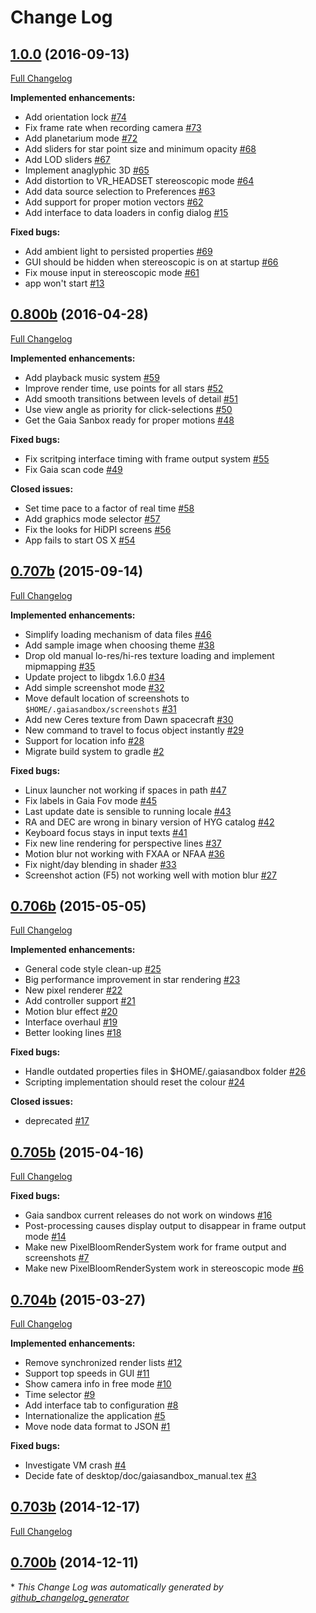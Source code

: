 # Change Log

## [1.0.0](https://github.com/ari-zah/gaiasky/tree/1.0.0) (2016-09-13)
[Full Changelog](https://github.com/ari-zah/gaiasky/compare/0.800b...1.0.0)

**Implemented enhancements:**

- Add orientation lock [\#74](https://github.com/ari-zah/gaiasky/issues/74)
- Fix frame rate when recording camera [\#73](https://github.com/ari-zah/gaiasky/issues/73)
- Add planetarium mode [\#72](https://github.com/ari-zah/gaiasky/issues/72)
- Add sliders for star point size and minimum opacity [\#68](https://github.com/ari-zah/gaiasky/issues/68)
- Add LOD sliders [\#67](https://github.com/ari-zah/gaiasky/issues/67)
- Implement anaglyphic 3D [\#65](https://github.com/ari-zah/gaiasky/issues/65)
- Add distortion to VR\_HEADSET stereoscopic mode [\#64](https://github.com/ari-zah/gaiasky/issues/64)
- Add data source selection to Preferences [\#63](https://github.com/ari-zah/gaiasky/issues/63)
- Add support for proper motion vectors [\#62](https://github.com/ari-zah/gaiasky/issues/62)
- Add interface to data loaders in config dialog [\#15](https://github.com/ari-zah/gaiasky/issues/15)

**Fixed bugs:**

- Add ambient light to persisted properties [\#69](https://github.com/ari-zah/gaiasky/issues/69)
- GUI should be hidden when stereoscopic is on at startup [\#66](https://github.com/ari-zah/gaiasky/issues/66)
- Fix mouse input in stereoscopic mode [\#61](https://github.com/ari-zah/gaiasky/issues/61)
- app won't start [\#13](https://github.com/ari-zah/gaiasky/issues/13)

## [0.800b](https://github.com/ari-zah/gaiasky/tree/0.800b) (2016-04-28)
[Full Changelog](https://github.com/ari-zah/gaiasky/compare/0.707b...0.800b)

**Implemented enhancements:**

- Add playback music system [\#59](https://github.com/ari-zah/gaiasky/issues/59)
- Improve render time, use points for all stars [\#52](https://github.com/ari-zah/gaiasky/issues/52)
- Add smooth transitions between levels of detail [\#51](https://github.com/ari-zah/gaiasky/issues/51)
- Use view angle as priority for click-selections [\#50](https://github.com/ari-zah/gaiasky/issues/50)
- Get the Gaia Sanbox ready for proper motions [\#48](https://github.com/ari-zah/gaiasky/issues/48)

**Fixed bugs:**

- Fix scritping interface timing with frame output system [\#55](https://github.com/ari-zah/gaiasky/issues/55)
- Fix Gaia scan code [\#49](https://github.com/ari-zah/gaiasky/issues/49)

**Closed issues:**

- Set time pace to a factor of real time [\#58](https://github.com/ari-zah/gaiasky/issues/58)
- Add graphics mode selector [\#57](https://github.com/ari-zah/gaiasky/issues/57)
- Fix the looks for HiDPI screens [\#56](https://github.com/ari-zah/gaiasky/issues/56)
- App fails to start OS X [\#54](https://github.com/ari-zah/gaiasky/issues/54)

## [0.707b](https://github.com/ari-zah/gaiasky/tree/0.707b) (2015-09-14)
[Full Changelog](https://github.com/ari-zah/gaiasky/compare/0.706b...0.707b)

**Implemented enhancements:**

- Simplify loading mechanism of data files [\#46](https://github.com/ari-zah/gaiasky/issues/46)
- Add sample image when choosing theme [\#38](https://github.com/ari-zah/gaiasky/issues/38)
- Drop old manual lo-res/hi-res texture loading and implement mipmapping [\#35](https://github.com/ari-zah/gaiasky/issues/35)
- Update project to libgdx 1.6.0 [\#34](https://github.com/ari-zah/gaiasky/issues/34)
- Add simple screenshot mode [\#32](https://github.com/ari-zah/gaiasky/issues/32)
- Move default location of screenshots to `$HOME/.gaiasandbox/screenshots` [\#31](https://github.com/ari-zah/gaiasky/issues/31)
- Add new Ceres texture from Dawn spacecraft [\#30](https://github.com/ari-zah/gaiasky/issues/30)
- New command to travel to focus object instantly [\#29](https://github.com/ari-zah/gaiasky/issues/29)
- Support for location info [\#28](https://github.com/ari-zah/gaiasky/issues/28)
- Migrate build system to gradle [\#2](https://github.com/ari-zah/gaiasky/issues/2)

**Fixed bugs:**

- Linux launcher not working if spaces in path [\#47](https://github.com/ari-zah/gaiasky/issues/47)
- Fix labels in Gaia Fov mode [\#45](https://github.com/ari-zah/gaiasky/issues/45)
- Last update date is sensible to running locale [\#43](https://github.com/ari-zah/gaiasky/issues/43)
- RA and DEC are wrong in binary version of HYG catalog [\#42](https://github.com/ari-zah/gaiasky/issues/42)
- Keyboard focus stays in input texts [\#41](https://github.com/ari-zah/gaiasky/issues/41)
- Fix new line rendering for perspective lines [\#37](https://github.com/ari-zah/gaiasky/issues/37)
- Motion blur not working with FXAA or NFAA [\#36](https://github.com/ari-zah/gaiasky/issues/36)
- Fix night/day blending in shader  [\#33](https://github.com/ari-zah/gaiasky/issues/33)
- Screenshot action \(F5\) not working well with motion blur [\#27](https://github.com/ari-zah/gaiasky/issues/27)

## [0.706b](https://github.com/ari-zah/gaiasky/tree/0.706b) (2015-05-05)
[Full Changelog](https://github.com/ari-zah/gaiasky/compare/0.705b...0.706b)

**Implemented enhancements:**

- General code style clean-up  [\#25](https://github.com/ari-zah/gaiasky/issues/25)
- Big performance improvement in star rendering [\#23](https://github.com/ari-zah/gaiasky/issues/23)
- New pixel renderer [\#22](https://github.com/ari-zah/gaiasky/issues/22)
- Add controller support [\#21](https://github.com/ari-zah/gaiasky/issues/21)
- Motion blur effect [\#20](https://github.com/ari-zah/gaiasky/issues/20)
- Interface overhaul [\#19](https://github.com/ari-zah/gaiasky/issues/19)
- Better looking lines [\#18](https://github.com/ari-zah/gaiasky/issues/18)

**Fixed bugs:**

- Handle outdated properties files in $HOME/.gaiasandbox folder [\#26](https://github.com/ari-zah/gaiasky/issues/26)
- Scripting implementation should reset the colour [\#24](https://github.com/ari-zah/gaiasky/issues/24)

**Closed issues:**

- deprecated [\#17](https://github.com/ari-zah/gaiasky/issues/17)

## [0.705b](https://github.com/ari-zah/gaiasky/tree/0.705b) (2015-04-16)
[Full Changelog](https://github.com/ari-zah/gaiasky/compare/0.704b...0.705b)

**Fixed bugs:**

- Gaia sandbox current releases do not work on windows [\#16](https://github.com/ari-zah/gaiasky/issues/16)
- Post-processing causes display output to disappear in frame output mode [\#14](https://github.com/ari-zah/gaiasky/issues/14)
- Make new PixelBloomRenderSystem work for frame output and screenshots [\#7](https://github.com/ari-zah/gaiasky/issues/7)
- Make new PixelBloomRenderSystem work in stereoscopic mode [\#6](https://github.com/ari-zah/gaiasky/issues/6)

## [0.704b](https://github.com/ari-zah/gaiasky/tree/0.704b) (2015-03-27)
[Full Changelog](https://github.com/ari-zah/gaiasky/compare/0.703b...0.704b)

**Implemented enhancements:**

- Remove synchronized render lists [\#12](https://github.com/ari-zah/gaiasky/issues/12)
- Support top speeds in GUI [\#11](https://github.com/ari-zah/gaiasky/issues/11)
- Show camera info in free mode [\#10](https://github.com/ari-zah/gaiasky/issues/10)
- Time selector [\#9](https://github.com/ari-zah/gaiasky/issues/9)
- Add interface tab to configuration [\#8](https://github.com/ari-zah/gaiasky/issues/8)
- Internationalize the application [\#5](https://github.com/ari-zah/gaiasky/issues/5)
- Move node data format to JSON [\#1](https://github.com/ari-zah/gaiasky/issues/1)

**Fixed bugs:**

- Investigate VM crash [\#4](https://github.com/ari-zah/gaiasky/issues/4)
- Decide fate of desktop/doc/gaiasandbox\_manual.tex [\#3](https://github.com/ari-zah/gaiasky/issues/3)

## [0.703b](https://github.com/ari-zah/gaiasky/tree/0.703b) (2014-12-17)
[Full Changelog](https://github.com/ari-zah/gaiasky/compare/0.700b...0.703b)

## [0.700b](https://github.com/ari-zah/gaiasky/tree/0.700b) (2014-12-11)


\* *This Change Log was automatically generated by [github_changelog_generator](https://github.com/skywinder/Github-Changelog-Generator)*